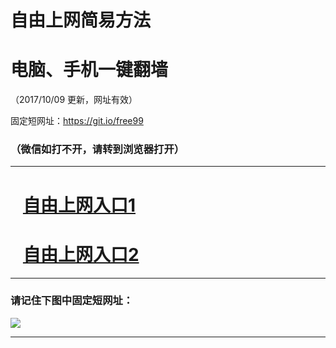 ﻿# 自由上网简易方法

# 电脑、手机一键翻墙

（2017/10/09 更新，网址有效）

固定短网址：https://git.io/free99

### （微信如打不开，请转到浏览器打开）


***





# &nbsp;&nbsp; <a href="http://ft1332616205.fwq-tz-1001.info/fwqtz01.html?t=100900122857 " target="_blank">自由上网入口1</a>
# &nbsp;&nbsp; <a href="http://ft2555918515.fwq-tz-1002.info/fwqtz02.html?t=100900120754 " target="_blank">自由上网入口2</a>
***

### 请记住下图中固定短网址：

<img src="https://s3-us-west-2.amazonaws.com/fwq-1001/yjfq-20170905okok.png" /> 


***

